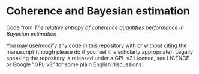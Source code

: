 # Coherence and Bayesian estimation

Code from *The relative entropy of coherence quantifies performance in Bayesian estimation*

You may use/modify any code in this repository  with or without citing the manuscript (though please do if you feel it is scholarly appropriate). Legally speaking the repository is released under a GPL v3 Licence, see LICENCE or Google "GPL v3" for some plain English discussions.
